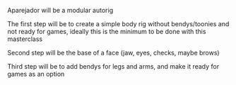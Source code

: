 Aparejador will be a modular autorig


The first step will be to create a simple body rig without bendys/toonies 
and not ready for games, ideally this is the minimum to be done with 
this masterclass

Second step will be the base of a face (jaw, eyes, checks, maybe brows)

Third step will be to add bendys for legs and arms, and make it ready 
for games as an option